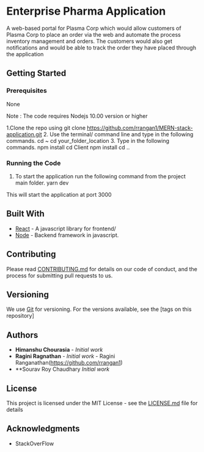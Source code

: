 # Enterprise Pharma Application
A web-based portal for Plasma Corp which would allow customers of Plasma Corp to place an order via the web and automate the process inventory management and orders. The customers would also get notifications and would be able to track the order they have placed through the application 



## Getting Started



### Prerequisites
None



Note : The code requires Nodejs 10.00 version or higher

1.Clone the repo using 
  git clone https://github.com/rrangan1/MERN-stack-application.git
2. Use the terminal/ command line and type in the following commands.
  cd ~
  cd your_folder_location
3. Type in the following commands.
npm install
cd Client 
npm install
cd ..




### Running the Code

1. To start the application run the following command from the project main folder.
  yarn dev


This will start the application at port 3000

## Built With

* [React](https://reactjs.org/) - A javascript library for frontend/
* [Node](https://nodejs.org/en/) - Backend framework in javascript.


## Contributing

Please read [CONTRIBUTING.md](https://gist.github.com/PurpleBooth/b24679402957c63ec426) for details on our code of conduct, and the process for submitting pull requests to us.

## Versioning

We use [Git](https://git-scm.com/) for versioning. For the versions available, see the [tags on this repository]

## Authors

* **Himanshu Chourasia** - *Initial work* 
* **Ragini Ragnathan** - *Initial work* - Ragini Ranganathan(https://github.com/rrangan1)
* **Sourav Roy Chaudhary *Initial work*  


## License

This project is licensed under the MIT License - see the [LICENSE.md](LICENSE.md) file for details

## Acknowledgments

* StackOverFlow

